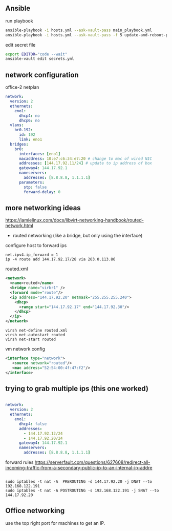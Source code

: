## Ansible

run playbook

```bash
ansible-playbook -i hosts.yml --ask-vault-pass main_playbook.yml
ansible-playbook -i hosts.yml --ask-vault-pass -f 5 update-and-reboot-playbook.yml
```

edit secret file

```bash
export EDITOR="code --wait"
ansible-vault edit secrets.yml
```


## network configuration


office-2 netplan
```yml
network:
  version: 2
  ethernets:
    eno1:
      dhcp4: no
      dhcp6: no
  vlans:
    br0.192:
      id: 192
      link: eno1
  bridges:
    br0:
      interfaces: [eno1]
      macaddress: 10:e7:c6:34:e7:20 # change to mac of wired NIC
      addresses: [144.17.92.11/24] # update to ip address of box
      gateway4: 144.17.92.1
      nameservers:
        addresses: [8.8.8.8, 1.1.1.1]
      parameters:
        stp: false
        forward-delay: 0
```


## more networking ideas

<https://jamielinux.com/docs/libvirt-networking-handbook/routed-network.html>

- routed networking (like a bridge, but only using the interface)


configure host to forward ips
```
net.ipv4.ip_forward = 1
ip -4 route add 144.17.92.17/28 via 203.0.113.86
```

routed.xml
```xml
<network>
  <name>routed</name>
  <bridge name="virbr1" />
  <forward mode="route"/>
  <ip address="144.17.92.20" netmask="255.255.255.240">
    <dhcp>
      <range start="144.17.92.17" end="144.17.92.30"/>
    </dhcp>
  </ip>
</network>
```

```
virsh net-define routed.xml
virsh net-autostart routed
virsh net-start routed
```

vm network config
```xml
<interface type="network">
   <source network="routed"/>
   <mac address="52:54:00:4f:47:f2"/>
</interface>
```

<!-- 10:e7:c6:34:e7:20 -->

## trying to grab multiple ips (this one worked)


```yml

network:
  version: 2
  ethernets:
    eno1:
      dhcp4: false
      addresses: 
        - 144.17.92.12/24
        - 144.17.92.20/24
      gateway4: 144.17.92.1
      nameservers:
        addresses: [8.8.8.8, 1.1.1.1]

```


forward rules
<https://serverfault.com/questions/627608/redirect-all-incoming-traffic-from-a-secondary-public-ip-to-an-internal-ip-addre>
```

sudo iptables -t nat -A  PREROUTING -d 144.17.92.20 -j DNAT --to 192.168.122.191
sudo iptables -t nat -A POSTROUTING -s 192.168.122.191 -j SNAT --to 144.17.92.20
```


## Office networking

use the top right port for machines to get an IP.